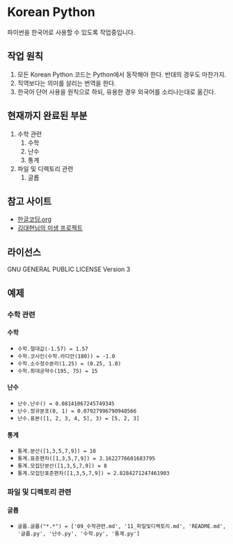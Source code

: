 # Korean Python
파이썬을 한국어로 사용할 수 있도록 작업중입니다.

## 작업 원칙
1. 모든 Korean Python 코드는 Python에서 동작해야 한다. 반대의 경우도 마찬가지.
2. 직역보다는 의미를 살리는 번역을 한다.
3. 한국어 단어 사용을 원칙으로 하되, 유용한 경우 외국어를 소리나는대로 옮긴다.

## 현재까지 완료된 부분
1. 수학 관련
    1. 수학
    2. 난수
    3. 통계
2. 파일 및 디렉토리 관련
    1. 글롭

## 참고 사이트
* [한글코딩.org](http://한글코딩.org/)
* [김대현님의 미생 프로젝트](https://github.com/hatemogi/misaeng)

## 라이선스
GNU GENERAL PUBLIC LICENSE Version 3

## 예제

### 수학 관련

#### 수학
* `수학.절대값(-1.57) = 1.57`
* `수학.코사인(수학.라디안(180)) = -1.0`
* `수학.소수정수분리(1.25) = (0.25, 1.0)`
* `수학.최대공약수(195, 75) = 15`

#### 난수
* `난수.난수() = 0.08141067245749345`
* `난수.정규분포(0, 1) = 0.07927996790948566`
* `난수.표본([1, 2, 3, 4, 5], 3) = [5, 2, 3]`

#### 통계
* `통계.분산([1,3,5,7,9]) = 10`
* `통계.표준편차([1,3,5,7,9]) = 3.1622776601683795`
* `통계.모집단분산([1,3,5,7,9]) = 8`
* `통계.모집단표준편차([1,3,5,7,9]) = 2.8284271247461903`

### 파일 및 디렉토리 관련

#### 글롭
* `글롭.글롭("*.*") = ['09_수학관련.md', '11_파일및디렉토리.md', 'README.md', '글롭.py', '난수.py', '수학.py', '통계.py']`

